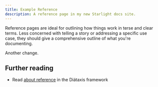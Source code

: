 ```yaml
---
title: Example Reference
description: A reference page in my new Starlight docs site.
---
```


Reference pages are ideal for outlining how things work in terse and clear terms.
Less concerned with telling a story or addressing a specific use case, they should give a comprehensive outline of what you're documenting.

Another change.

## Further reading

- Read [about reference](https://diataxis.fr/reference/) in the Diátaxis framework
